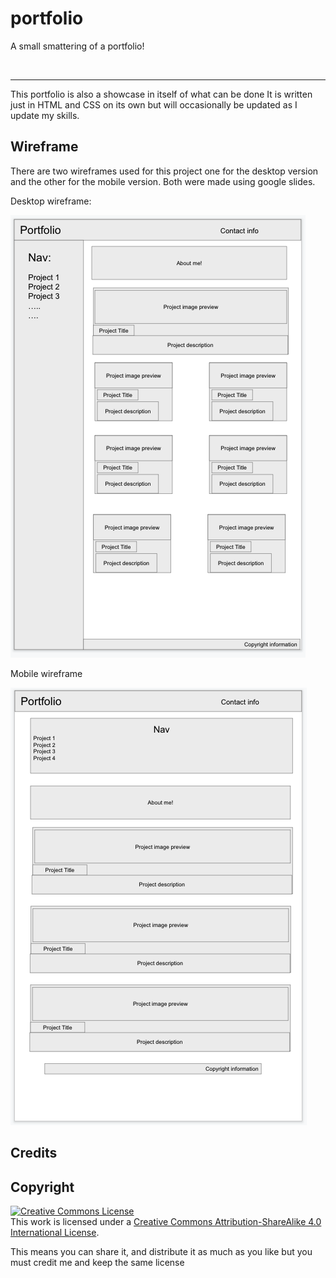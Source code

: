 # portfolio

A small smattering of a portfolio!

<br /> 
<hr />

This portfolio is also a showcase in itself of what can be done
It is written just in HTML and CSS on its own but will occasionally be updated
as I update my skills.

## Wireframe

There are two wireframes used for this project one for the desktop version and 
the other for the mobile version. Both were made using google slides.

Desktop wireframe:

<img src="./assets/images/wireframe.png">

Mobile wireframe

<img src="./assets/images/mobile_wireframe.png">

## Credits
## Copyright 

<a rel="license" href="http://creativecommons.org/licenses/by-sa/4.0/"><img alt="Creative Commons License" style="border-width:0" src="https://i.creativecommons.org/l/by-sa/4.0/88x31.png" /></a><br />This work is licensed under a <a rel="license" href="http://creativecommons.org/licenses/by-sa/4.0/">Creative Commons Attribution-ShareAlike 4.0 International License</a>.

This means you can share it, and distribute it as much as you like but you must credit me and keep the same license

